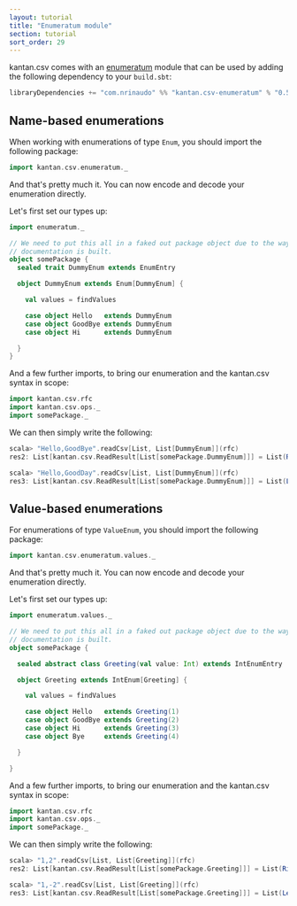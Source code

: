 ```yaml
---
layout: tutorial
title: "Enumeratum module"
section: tutorial
sort_order: 29
---
```

kantan.csv comes with an [enumeratum](https://github.com/lloydmeta/enumeratum) module that can be used
by adding the following dependency to your `build.sbt`:

```scala
libraryDependencies += "com.nrinaudo" %% "kantan.csv-enumeratum" % "0.5.0"
```

## Name-based enumerations

When working with enumerations of type `Enum`, you should import the following package:

```scala
import kantan.csv.enumeratum._
```

And that's pretty much it. You can now encode and decode your enumeration directly.

Let's first set our types up:

```scala
import enumeratum._

// We need to put this all in a faked out package object due to the way
// documentation is built.
object somePackage {
  sealed trait DummyEnum extends EnumEntry

  object DummyEnum extends Enum[DummyEnum] {

    val values = findValues

    case object Hello   extends DummyEnum
    case object GoodBye extends DummyEnum
    case object Hi      extends DummyEnum

  }
}
```

And a few further imports, to bring our enumeration and the kantan.csv syntax in scope:

```scala
import kantan.csv.rfc
import kantan.csv.ops._
import somePackage._
```


We can then simply write the following:

```scala
scala> "Hello,GoodBye".readCsv[List, List[DummyEnum]](rfc)
res2: List[kantan.csv.ReadResult[List[somePackage.DummyEnum]]] = List(Right(List(Hello, GoodBye)))

scala> "Hello,GoodDay".readCsv[List, List[DummyEnum]](rfc)
res3: List[kantan.csv.ReadResult[List[somePackage.DummyEnum]]] = List(Left(TypeError: 'GoodDay' is not a member of enumeration [Hello, GoodBye, Hi]))
```



## Value-based enumerations

For enumerations of type `ValueEnum`, you should import the following package:

```scala
import kantan.csv.enumeratum.values._
```

And that's pretty much it. You can now encode and decode your enumeration directly.

Let's first set our types up:

```scala
import enumeratum.values._

// We need to put this all in a faked out package object due to the way
// documentation is built.
object somePackage {

  sealed abstract class Greeting(val value: Int) extends IntEnumEntry

  object Greeting extends IntEnum[Greeting] {

    val values = findValues

    case object Hello   extends Greeting(1)
    case object GoodBye extends Greeting(2)
    case object Hi      extends Greeting(3)
    case object Bye     extends Greeting(4)

  }

}
```

And a few further imports, to bring our enumeration and the kantan.csv syntax in scope:

```scala
import kantan.csv.rfc
import kantan.csv.ops._
import somePackage._
```

We can then simply write the following:

```scala
scala> "1,2".readCsv[List, List[Greeting]](rfc)
res2: List[kantan.csv.ReadResult[List[somePackage.Greeting]]] = List(Right(List(Hello, GoodBye)))

scala> "1,-2".readCsv[List, List[Greeting]](rfc)
res3: List[kantan.csv.ReadResult[List[somePackage.Greeting]]] = List(Left(TypeError: '-2' is not in values [1, 2, 3, 4]))
```
